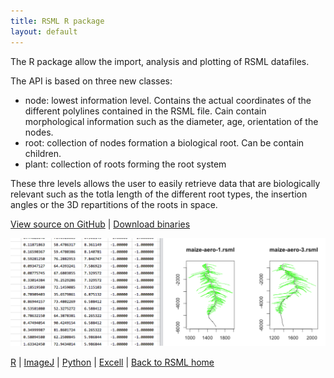 ```yaml
---
title: RSML R package
layout: default
---
```


The R package allow the import, analysis and plotting of RSML datafiles.

The API is based on three new classes:

- node: lowest information level. Contains the actual coordinates of the different polylines contained in the RSML file. Cain contain morphological information such as the diameter, age, orientation of the nodes.
- root: collection of nodes formation a biological root. Can be contain children. 
- plant: collection of roots forming the root system

These thre levels allows the user to easily retrieve data that are biologically relevant such as the totla length of the different root types, the insertion angles or the 3D repartitions of the roots in space. 


[View source on GitHub](https://github.com/RootSystemML/RSML-conversion-tools/tree/master/r) | [Download binaries](https://github.com/RootSystemML/RSML-conversion-tools/blob/master/r/RSML_1.0.tgz)

[![R interface](/images/r_rsml.png)](/images/r_rsml.png)

[R](/tools/r_rsml) | [ImageJ](/tools/imagej_rsml) |  [Python](/tools/python_rsml) |  [Excell](/tools/excell_rsml) |  [Back to RSML home](/index)


